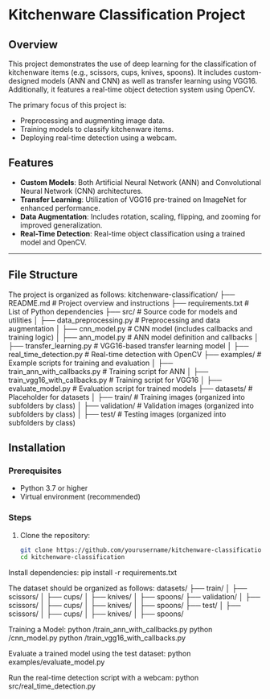 # Kitchenware Classification Project

## Overview
This project demonstrates the use of deep learning for the classification of kitchenware items (e.g., scissors, cups, knives, spoons). It includes custom-designed models (ANN and CNN) as well as transfer learning using VGG16. Additionally, it features a real-time object detection system using OpenCV.

The primary focus of this project is:
- Preprocessing and augmenting image data.
- Training models to classify kitchenware items.
- Deploying real-time detection using a webcam.

## Features
- **Custom Models**: Both Artificial Neural Network (ANN) and Convolutional Neural Network (CNN) architectures.
- **Transfer Learning**: Utilization of VGG16 pre-trained on ImageNet for enhanced performance.
- **Data Augmentation**: Includes rotation, scaling, flipping, and zooming for improved generalization.
- **Real-Time Detection**: Real-time object classification using a trained model and OpenCV.

---

## File Structure
The project is organized as follows:
kitchenware-classification/ ├── README.md # Project overview and instructions ├── requirements.txt # List of Python dependencies ├── src/ # Source code for models and utilities │ 
├── data_preprocessing.py # Preprocessing and data augmentation │ ├── cnn_model.py # CNN model (includes callbacks and training logic) │ ├── ann_model.py # ANN model definition and callbacks │ 
├── transfer_learning.py # VGG16-based transfer learning model │ ├── real_time_detection.py # Real-time detection with OpenCV ├── examples/ # Example scripts for training and evaluation │ 
├── train_ann_with_callbacks.py # Training script for ANN │ ├── train_vgg16_with_callbacks.py # Training script for VGG16 │ ├── evaluate_model.py # Evaluation script for trained models ├── datasets/ # Placeholder for datasets │ 
├── train/ # Training images (organized into subfolders by class) │ ├── validation/ # Validation images (organized into subfolders by class) │ ├── test/ # Testing images (organized into subfolders by class)

## Installation
### Prerequisites
- Python 3.7 or higher
- Virtual environment (recommended)

### Steps
1. Clone the repository:
   ```bash
   git clone https://github.com/yourusername/kitchenware-classification.git
   cd kitchenware-classification
   
Install dependencies:
pip install -r requirements.txt

The dataset should be organized as follows:
datasets/
├── train/
│   ├── scissors/
│   ├── cups/
│   ├── knives/
│   ├── spoons/
├── validation/
│   ├── scissors/
│   ├── cups/
│   ├── knives/
│   ├── spoons/
├── test/
│   ├── scissors/
│   ├── cups/
│   ├── knives/
│   ├── spoons/

Training a Model:
python /train_ann_with_callbacks.py
python /cnn_model.py
python /train_vgg16_with_callbacks.py

Evaluate a trained model using the test dataset:
python examples/evaluate_model.py

Run the real-time detection script with a webcam:
python src/real_time_detection.py







